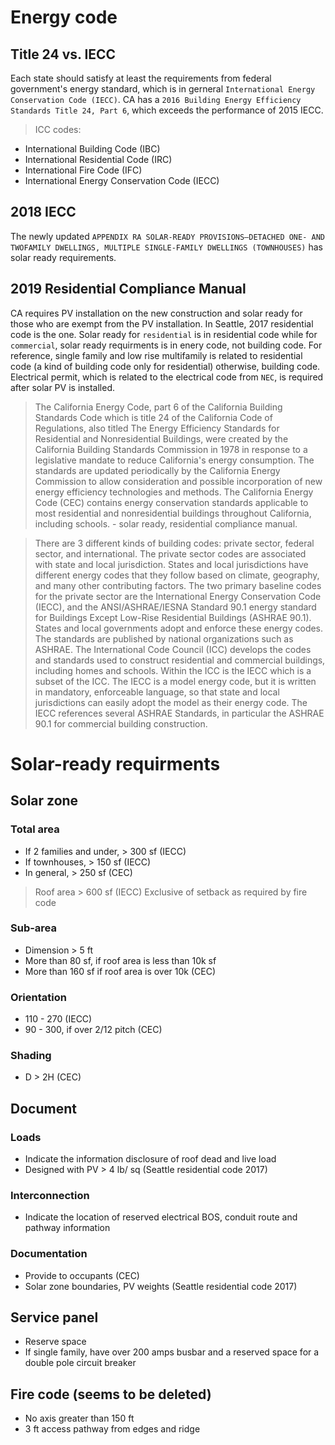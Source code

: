# Energy code

## Title 24 vs. IECC
Each state should satisfy at least the requirements from federal government's energy standard, which is in gerneral `International Energy Conservation Code (IECC)`. CA has a `2016 Building Energy Efficiency Standards Title 24, Part 6`, which exceeds the performance of 2015 IECC.

> ICC codes:
* International Building Code (IBC)
* International Residential Code (IRC)
* International Fire Code (IFC)
* International Energy Conservation Code (IECC)

## 2018 IECC
The newly updated `APPENDIX RA SOLAR-READY PROVISIONS—DETACHED ONE- AND TWOFAMILY DWELLINGS, MULTIPLE SINGLE-FAMILY DWELLINGS (TOWNHOUSES)` has solar ready requirements.

## 2019 Residential Compliance Manual
CA requires PV installation on the new construction and solar ready for those who are exempt from the PV installation. In Seattle, 2017 residential code is the one. Solar ready for `residential` is in residential code while for `commercial`, solar ready requirments is in enery code, not building code. For reference, single family and low rise multifamily is related to residential code (a kind of building code only for residential) otherwise, building code. Electrical permit, which is related to the electrical code from `NEC`, is required after solar PV is installed.

> The California Energy Code, part 6 of the California Building Standards Code which is title 24 of the California Code of Regulations, also titled The Energy Efficiency Standards for Residential and Nonresidential Buildings, were created by the California Building Standards Commission in 1978 in response to a legislative mandate to reduce California's energy consumption. The standards are updated periodically by the California Energy Commission to allow consideration and possible incorporation of new energy efficiency technologies and methods. The California Energy Code (CEC) contains energy conservation standards applicable to most residential and nonresidential buildings throughout California, including schools. - solar ready, residential compliance manual.

> There are 3 different kinds of building codes: private sector, federal sector, and international. The private sector codes are associated with state and local jurisdiction. States and local jurisdictions have different energy codes that they follow based on climate, geography, and many other contributing factors. The two primary baseline codes for the private sector are the International Energy Conservation Code (IECC), and the ANSI/ASHRAE/IESNA Standard 90.1 energy standard for Buildings Except Low-Rise Residential Buildings (ASHRAE 90.1). States and local governments adopt and enforce these energy codes. The standards are published by national organizations such as ASHRAE. The International Code Council (ICC) develops the codes and standards used to construct residential and commercial buildings, including homes and schools. Within the ICC is the IECC which is a subset of the ICC. The IECC is a model energy code, but it is written in mandatory, enforceable language, so that state and local jurisdictions can easily adopt the model as their energy code. The IECC references several ASHRAE Standards, in particular the ASHRAE 90.1 for commercial building construction.

# Solar-ready requirments
## Solar zone
### Total area
* If 2 families and under, > 300 sf (IECC)
* If townhouses, > 150 sf (IECC)
* In general, > 250 sf (CEC)
> Roof area > 600 sf (IECC)
> Exclusive of setback as required by fire code

### Sub-area
* Dimension > 5 ft
* More than 80 sf, if roof area is less than 10k sf
* More than 160 sf if roof area is over 10k (CEC)

### Orientation
* 110 - 270 (IECC)
* 90 - 300, if over 2/12 pitch (CEC)

### Shading
* D > 2H (CEC)

## Document
### Loads
* Indicate the information disclosure of roof dead and live load
* Designed with PV > 4 lb/ sq (Seattle residential code 2017)

### Interconnection
* Indicate the location of reserved electrical BOS, conduit route and pathway information

### Documentation
* Provide to occupants (CEC)
* Solar zone boundaries, PV weights (Seattle residential code 2017)

## Service panel
* Reserve space
* If single family, have over 200 amps busbar and a reserved space for a double pole circuit breaker

## Fire code (seems to be deleted)
* No axis greater than 150 ft
* 3 ft access pathway from edges and ridge
